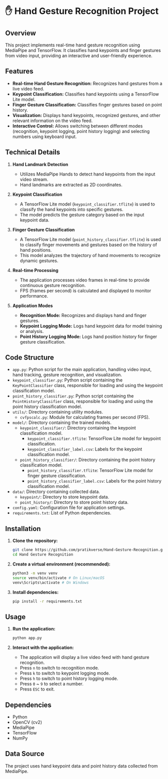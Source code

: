 # ✋ Hand Gesture Recognition Project

## Overview

This project implements real-time hand gesture recognition using MediaPipe and TensorFlow. It classifies hand keypoints and finger gestures from video input, providing an interactive and user-friendly experience.

## Features

* **Real-time Hand Gesture Recognition:** Recognizes hand gestures from a live video feed.
* **Keypoint Classification:** Classifies hand keypoints using a TensorFlow Lite model.
* **Finger Gesture Classification:** Classifies finger gestures based on point history.
* **Visualization:** Displays hand keypoints, recognized gestures, and other relevant information on the video feed.
* **Interactive Control:** Allows switching between different modes (recognition, keypoint logging, point history logging) and selecting numbers using keyboard input.

## Technical Details

1.  **Hand Landmark Detection**
    * Utilizes MediaPipe Hands to detect hand keypoints from the input video stream.
    * Hand landmarks are extracted as 2D coordinates.

2.  **Keypoint Classification**
    * A TensorFlow Lite model (`keypoint_classifier.tflite`) is used to classify the hand keypoints into specific gestures.
    * The model predicts the gesture category based on the input keypoint data.

3.  **Finger Gesture Classification**
    * A TensorFlow Lite model (`point_history_classifier.tflite`) is used to classify finger movements and gestures based on the history of hand positions.
    * This model analyzes the trajectory of hand movements to recognize dynamic gestures.

4.  **Real-time Processing**
    * The application processes video frames in real-time to provide continuous gesture recognition.
    * FPS (frames per second) is calculated and displayed to monitor performance.

5.  **Application Modes**
    * **Recognition Mode:** Recognizes and displays hand and finger gestures.
    * **Keypoint Logging Mode:** Logs hand keypoint data for model training or analysis.
    * **Point History Logging Mode:** Logs hand position history for finger gesture classification.

## Code Structure

* `app.py`: Python script for the main application, handling video input, hand tracking, gesture recognition, and visualization.
* `keypoint_classifier.py`: Python script containing the `KeyPointClassifier` class, responsible for loading and using the keypoint classification model.
* `point_history_classifier.py`: Python script containing the `PointHistoryClassifier` class, responsible for loading and using the point history classification model.
* `utils/`: Directory containing utility modules.
    * `cvfpscalc.py`: Module for calculating frames per second (FPS).
* `model/`: Directory containing the trained models.
    * `keypoint_classifier/`: Directory containing the keypoint classification model.
        * `keypoint_classifier.tflite`: TensorFlow Lite model for keypoint classification.
        * `keypoint_classifier_label.csv`: Labels for the keypoint classification model.
    * `point_history_classifier/`: Directory containing the point history classification model.
        * `point_history_classifier.tflite`: TensorFlow Lite model for finger gesture classification.
        * `point_history_classifier_label.csv`: Labels for the point history classification model.
* `data/`: Directory containing collected data.
    * `keypoint/`: Directory to store keypoint data.
    * `point_history/`: Directory to store point history data.
* `config.yaml`: Configuration file for application settings.
* `requirements.txt`: List of Python dependencies.

## Installation

1.  **Clone the repository:**

    ```bash
    git clone https://github.com/pratikverse/Hand-Gesture-Recognition.git
    cd Hand Gesture Recognition
    ```

2.  **Create a virtual environment (recommended):**

    ```bash
    python3 -m venv venv
    source venv/bin/activate # On Linux/macOS
    venv\Scripts\activate # On Windows
    ```

3.  **Install dependencies:**

    ```bash
    pip install -r requirements.txt
    ```

## Usage

1.  **Run the application:**

    ```bash
    python app.py
    ```

2.  **Interact with the application:**

    * The application will display a live video feed with hand gesture recognition.
    * Press `n` to switch to recognition mode.
    * Press `k` to switch to keypoint logging mode.
    * Press `h` to switch to point history logging mode.
    * Press `0` \~ `9` to select a number.
    * Press `ESC` to exit.

## Dependencies

* Python
* OpenCV (cv2)
* MediaPipe
* TensorFlow
* NumPy

## Data Source

The project uses hand keypoint data and point history data collected from MediaPipe.
